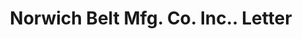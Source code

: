 ---
doi: 10.7916/D8GX5PJ1
date_other: '1906'
date_other_textual: '1906'
form: correspondence
genre:
- Letters (correspondence)
name:
- Norwich Belt Mfg. Co. Inc.
object_in_context_url: https://biggert.cul.columbia.edu/items/view/ave_biggert_00427
subject_hierarchical_geographic:
- Boston, Massachusetts, United States
subject_name:
- Norwich Belt Mfg. Co. Inc.
title: Norwich Belt Mfg. Co. Inc.. Letter
sort_title: Norwich Belt Mfg. Co. Inc.. Letter
call_number: ave_biggert_00427
coordinates:
- 42.35805555555556,-71.06361111111111
pid: ave_biggert_00427
identifiers: ave_biggert_00427
thumbnail: https://derivativo-3.library.columbia.edu/iiif/2/ldpd:344106/full/!256,256/0/native.jpg
permalink: /biggert/ave_biggert_00427/
layout: iiif-image-page
---